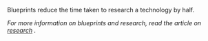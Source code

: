 Blueprints reduce the time taken to research a technology by half.

  
*For more information on blueprints and research, read the article on
[research](/wiki/Research "Research") .*
